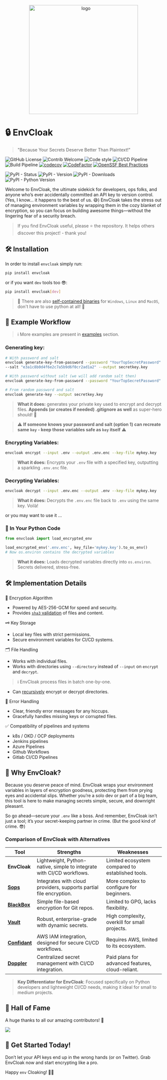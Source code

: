 
<p align="center">
<img src="https://veinar.pl/envcloak.png" alt="logo" width="350"/>
</p>

# 🔒 EnvCloak

> "Because Your Secrets Deserve Better Than Plaintext!"

![GitHub License](https://img.shields.io/github/license/Veinar/envcloak)
![Contrib Welcome](https://img.shields.io/badge/contributions-welcome-blue)
![Code style](https://img.shields.io/badge/code%20style-black-black)
![CI/CD Pipeline](https://github.com/Veinar/envcloak/actions/workflows/test.yaml/badge.svg)
![Build Pipeline](https://github.com/Veinar/envcloak/actions/workflows/build.yaml/badge.svg)
[![codecov](https://codecov.io/gh/Veinar/envcloak/graph/badge.svg?token=CJG1H1VUEX)](https://codecov.io/gh/Veinar/envcloak)
[![CodeFactor](https://www.codefactor.io/repository/github/veinar/envcloak/badge)](https://www.codefactor.io/repository/github/veinar/envcloak)
[![OpenSSF Best Practices](https://www.bestpractices.dev/projects/9736/badge)](https://www.bestpractices.dev/projects/9736)

![PyPI - Status](https://img.shields.io/pypi/status/envcloak?label=pypi%20status)
![PyPI - Version](https://img.shields.io/pypi/v/envcloak)
![PyPI - Downloads](https://img.shields.io/pypi/dm/envcloak)
![PyPI - Python Version](https://img.shields.io/pypi/pyversions/envcloak)



Welcome to EnvCloak, the ultimate sidekick for developers, ops folks, and anyone who’s ever accidentally committed an API key to version control. (Yes, I know… it happens to the best of us. 😅) EnvCloak takes the stress out of managing environment variables by wrapping them in the cozy blanket of encryption, so you can focus on building awesome things—without the lingering fear of a security breach.

> If you find EnvCloak useful, please ⭐ the repository. It helps others discover this project! - thank you!

## 🛠️ Installation

In order to install `envcloak` simply run:
```bash
pip install envcloak
```
or if you want `dev` tools too 😎:
```bash
pip install envcloak[dev]
```

> 👋 There are also [self-contained binaries](examples/cli/README.md#get-yourself-a-envcloak-without-requirement-to-use-python-) for `Windows`, `Linux` and `MacOS`, don't have to use python at all! 🥳

## 🚀 Example Workflow

> ℹ️ More examples are present in [examples](./examples) section.

### Generating key:

```bash
# With password and salt
envcloak generate-key-from-password --password "YourTopSecretPassword" \
--salt "e3a1c8b0d4f6e2c7a5b9d6f0cr2ad1a2" --output secretkey.key

# With password without salt (we will add random salt then)
envcloak generate-key-from-password --password "YourTopSecretPassword" --output secretkey.key

# From random password and salt
envcloak generate-key --output secretkey.key
```
> **What it does:** generates your private key used to encrypt and decrypt files. **Appends (or creates if needed) .gitignore as well** as super-hero should! 🎉

> ⚠ **If someone knows your password and salt (option 1) can recreate same `key` - keep those variables safe as `key` itself** ⚠

### Encrypting Variables:

```bash
envcloak encrypt --input .env --output .env.enc --key-file mykey.key
```
> **What it does:** Encrypts your `.env` file with a specified key, outputting a sparkling `.env.enc` file.

### Decrypting Variables:

```bash
envcloak decrypt --input .env.enc --output .env --key-file mykey.key
```
> **What it does:** Decrypts the `.env.enc` file back to `.env` using the same key. Voilà!

or you may want to use it ...

### 🐍 In Your Python Code

```python
from envcloak import load_encrypted_env

load_encrypted_env('.env.enc', key_file='mykey.key').to_os_env()
# Now os.environ contains the decrypted variables

```
> **What it does:** Loads decrypted variables directly into `os.environ`. Secrets delivered, stress-free.

## 🛠️ Implementation Details
🔑 Encryption Algorithm

* Powered by AES-256-GCM for speed and security.
* Provides [`sha3` validation](docs/sha_validation.md) of files and content.

🗝️ Key Storage

* Local key files with strict permissions.
* Secure environment variables for CI/CD systems.

🗂️ File Handling

* Works with individual files.
* Works with directories using `--directory` instead of `--input` on `encrypt` and `decrypt`.
> ℹ️ EnvCloak process files in batch one-by-one. 
* Can [recursively](docs/recursive.md) encrypt or decrypt directories.

🚦 Error Handling

* Clear, friendly error messages for any hiccups.
* Gracefully handles missing keys or corrupted files.

✅ Compatibility of pipelines and systems

* k8s / OKD / OCP deployments
* Jenkins pipelines
* Azure Pipelines
* Github Workflows
* Gitlab CI/CD Pipelines


## 🎉 Why EnvCloak?

Because you deserve peace of mind. EnvCloak wraps your environment variables in layers of encryption goodness, protecting them from prying eyes and accidental slips. Whether you’re a solo dev or part of a big team, this tool is here to make managing secrets simple, secure, and downright pleasant.

So go ahead—secure your `.env` like a boss. And remember, EnvCloak isn’t just a tool; it’s your secret-keeping partner in crime. (But the good kind of crime. 😎)

### Comparison of EnvCloak with Alternatives

| Tool          | Strengths                               | Weaknesses                              |
|---------------|----------------------------------------|-----------------------------------------|
| **EnvCloak**  | Lightweight, Python-native, simple to integrate with CI/CD workflows. | Limited ecosystem compared to established tools. |
| [**Sops**](https://github.com/mozilla/sops)      | Integrates with cloud providers, supports partial file encryption. | More complex to configure for beginners. |
| [**BlackBox**](https://github.com/StackExchange/blackbox)  | Simple file-based encryption for Git repos. | Limited to GPG, lacks flexibility.     |
| [**Vault**](https://www.vaultproject.io/)     | Robust, enterprise-grade with dynamic secrets. | High complexity, overkill for small projects. |
| [**Confidant**](https://lyft.github.io/confidant/) | AWS IAM integration, designed for secure CI/CD workflows. | Requires AWS, limited to its ecosystem. |
| [**Doppler**](https://www.doppler.com/)   | Centralized secret management with CI/CD integration. | Paid plans for advanced features, cloud-reliant. |

> **Key Differentiator for EnvCloak**: Focused specifically on Python developers and lightweight CI/CD needs, making it ideal for small to medium projects.

## 🌟  Hall of Fame

A huge thanks to all our amazing contributors! 🎉

<a href="https://github.com/Veinar/envcloak/graphs/contributors">
<img src="https://contrib.rocks/image?repo=Veinar/envcloak"/>
</a>

## 🔗 Get Started Today!

Don’t let your API keys end up in the wrong hands (or on Twitter). Grab EnvCloak now and start encrypting like a pro.

Happy `env` Cloaking! 🕵️‍♂️
